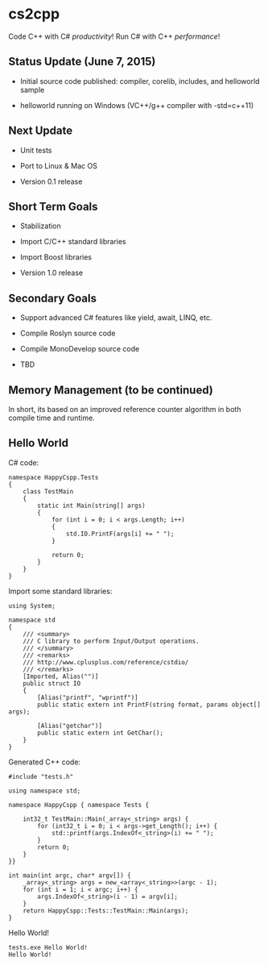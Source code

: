 cs2cpp
======

Code C++ with C\# *productivity*! Run C\# with C++ *performance*!

Status Update (June 7, 2015)
----------------------------

-   Initial source code published: compiler, corelib, includes, and helloworld
    sample

-   helloworld running on Windows (VC++/g++ compiler with -std=c++11)

Next Update
-----------

-   Unit tests

-   Port to Linux & Mac OS

-   Version 0.1 release

Short Term Goals
----------------

-   Stabilization

-   Import C/C++ standard libraries

-   Import Boost libraries

-   Version 1.0 release

Secondary Goals
---------------

-   Support advanced C\# features like yield, await, LINQ, etc.

-   Compile Roslyn source code

-   Compile MonoDevelop source code

-   TBD

Memory Management (to be continued)
-----------------------------------

In short, its based on an improved reference counter algorithm in both compile
time and runtime.

Hello World
-----------

C\# code:

~~~~~~~~~~~~~~~~~~~~~~~~~~~~~~~~~~~~~~~~~~~~~~~~~~~~~~~~~~~~~~~~~~~~~~~~~~~~~~~~
namespace HappyCspp.Tests
{
    class TestMain
    {
        static int Main(string[] args)
        {
            for (int i = 0; i < args.Length; i++)
            {
                std.IO.PrintF(args[i] += " ");
            }

            return 0;
        }
    }
}
~~~~~~~~~~~~~~~~~~~~~~~~~~~~~~~~~~~~~~~~~~~~~~~~~~~~~~~~~~~~~~~~~~~~~~~~~~~~~~~~

Import some standard libraries:

~~~~~~~~~~~~~~~~~~~~~~~~~~~~~~~~~~~~~~~~~~~~~~~~~~~~~~~~~~~~~~~~~~~~~~~~~~~~~~~~
using System;

namespace std
{
    /// <summary>
    /// C library to perform Input/Output operations.
    /// </summary>
    /// <remarks>
    /// http://www.cplusplus.com/reference/cstdio/
    /// </remarks>
    [Imported, Alias("")]
    public struct IO
    {
        [Alias("printf", "wprintf")]
        public static extern int PrintF(string format, params object[] args);

        [Alias("getchar")]
        public static extern int GetChar();
    }
}
~~~~~~~~~~~~~~~~~~~~~~~~~~~~~~~~~~~~~~~~~~~~~~~~~~~~~~~~~~~~~~~~~~~~~~~~~~~~~~~~

Generated C++ code:

~~~~~~~~~~~~~~~~~~~~~~~~~~~~~~~~~~~~~~~~~~~~~~~~~~~~~~~~~~~~~~~~~~~~~~~~~~~~~~~~
#include "tests.h"

using namespace std;

namespace HappyCspp { namespace Tests {

    int32_t TestMain::Main(_array<_string> args) {
        for (int32_t i = 0; i < args->get_Length(); i++) {
            std::printf(args.IndexOf<_string>(i) += " ");
        }
        return 0;
    }
}}

int main(int argc, char* argv[]) {
    _array<_string> args = new_<array<_string>>(argc - 1);
    for (int i = 1; i < argc; i++) {
        args.IndexOf<_string>(i - 1) = argv[i];
    }
    return HappyCspp::Tests::TestMain::Main(args);
}
~~~~~~~~~~~~~~~~~~~~~~~~~~~~~~~~~~~~~~~~~~~~~~~~~~~~~~~~~~~~~~~~~~~~~~~~~~~~~~~~

Hello World!

~~~~~~~~~~~~~~~~~~~~~~~~~~~~~~~~~~~~~~~~~~~~~~~~~~~~~~~~~~~~~~~~~~~~~~~~~~~~~~~~
tests.exe Hello World!
Hello World! 
~~~~~~~~~~~~~~~~~~~~~~~~~~~~~~~~~~~~~~~~~~~~~~~~~~~~~~~~~~~~~~~~~~~~~~~~~~~~~~~~
